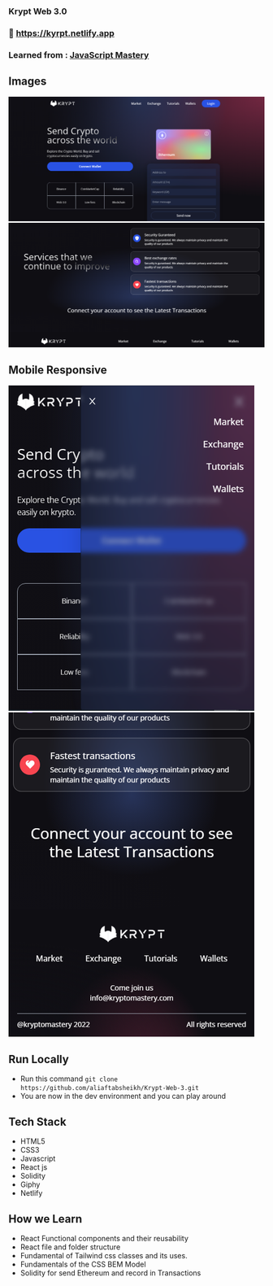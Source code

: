 ### Krypt Web 3.0

### :link: https://kyrpt.netlify.app

### Learned from : [JavaScript Mastery](https://youtu.be/Wn_Kb3MR_cU)


## Images

<img src='./client/src/images/PC-1.png'/>
<img src='./client/src/images/PC-2.png'/>



## Mobile Responsive

<img src='./client/src/images/M-1.png'/>
<img src='./client/src/images/M-2.png'/>



## Run Locally

- Run this command `git clone https://github.com/aliaftabsheikh/Krypt-Web-3.git`
- You are now in the dev environment and you can play around

## Tech Stack

- HTML5
- CSS3
- Javascript
- React js
- Solidity
- Giphy
- Netlify

## How we Learn

- React Functional components and their reusability
- React file and folder structure
- Fundamental of Tailwind css classes and its uses.
- Fundamentals of the CSS BEM Model
- Solidity for send Ethereum and record in Transactions 